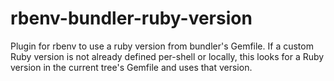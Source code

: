 rbenv-bundler-ruby-version
==========================

Plugin for rbenv to use a ruby version from bundler's Gemfile. If a custom Ruby version 
is not already defined per-shell or locally, this looks for a Ruby version in the current
tree's Gemfile and uses that version.
